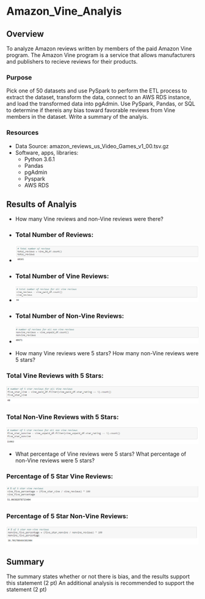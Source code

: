 # Amazon_Vine_Analyis

## Overview
To analyze Amazon reviews written by members of the paid Amazon Vine program.  The Amazon Vine program is a service that allows manufacturers and publishers to recieve reviews for their products.
### Purpose
Pick one of 50 datasets and use PySpark to perform the ETL process to extract the dataset, transform the data, connect to an AWS RDS instance, and load the transformed data into pgAdmin.  Use PySpark, Pandas, or SQL to determine if thereis any bias toward favorable reviews from Vine members in the dataset.  Write a summary of the analyis.
### Resources
- Data Source: amazon_reviews_us_Video_Games_v1_00.tsv.gz
- Software, apps, libraries:
  - Python 3.6.1
  - Pandas
  - pgAdmin
  - Pyspark
  - AWS RDS

## Results of Analyis
  - How many Vine reviews and non-Vine reviews were there?
   - ### Total Number of Reviews:
   - ![total number of reviews](https://github.com/stephenanayashilliard/Amazon_Vine_Analyis/blob/main/Resources/Total%20number%20of%20reviews.png)
   - ### Total Number of Vine Reviews:
   - ![total number of vine reviews](https://github.com/stephenanayashilliard/Amazon_Vine_Analyis/blob/main/Resources/total%20number%20of%20vine%20reviews.png)
   - ### Total Number of Non-Vine Reviews:
   - ![total number of non-vine reviews](https://github.com/stephenanayashilliard/Amazon_Vine_Analyis/blob/main/Resources/total%20number%20of%20reviews%2C%20non-vine.png)
  
  - How many Vine reviews were 5 stars?  How many non-Vine reviews were 5 stars?
  ### Total Vine Reviews with 5 Stars:
  ![5 star vine reviews](https://github.com/stephenanayashilliard/Amazon_Vine_Analyis/blob/main/Resources/5%20star%20vine%20reviews.png)
  ### Total Non-Vine Reviews with 5 Stars:
  ![5 star non-vine reviews](https://github.com/stephenanayashilliard/Amazon_Vine_Analyis/blob/main/Resources/5%20star%20non%20vine%20reviews.png)
  - What percentage of Vine reviews were 5 stars?  What percentage of non-Vine reviews were 5 stars?
  ### Percentage of 5 Star Vine Reviews:
  ![Vine %](https://github.com/stephenanayashilliard/Amazon_Vine_Analyis/blob/main/Resources/%25%20of%205%20Star%20vine%20reviews.png)
  ### Percentage of 5 Star Non-Vine Reviews:
  ![non-vine_%](https://github.com/stephenanayashilliard/Amazon_Vine_Analyis/blob/main/Resources/%25%20of%205%20star%20non-vine%20reviews.png)
## Summary
The summary states whether or not there is bias, and the results support this statement (2 pt)
An additional analysis is recommended to support the statement (2 pt)
    

